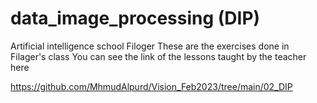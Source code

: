 # data_image_processing (DIP)
Artificial intelligence school Filoger
These are the exercises done in Filager's class
You can see the link of the lessons taught by the teacher here

https://github.com/MhmudAlpurd/Vision_Feb2023/tree/main/02_DIP
